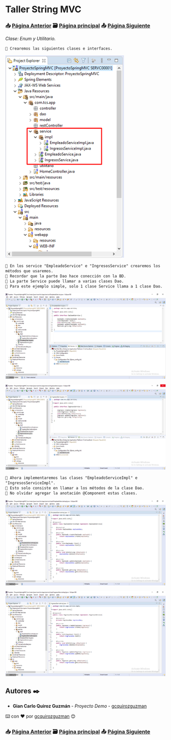 # Taller String MVC                                                                       
### 📥 [Página Anterior](https://github.com/gcquirozguzman/java-spring-mvc-tcs-202004/tree/INSTC00001)          🗃️ [Página principal](https://github.com/gcquirozguzman/java-spring-mvc-tcs-202004)          📤 [Página Siguiente](https://github.com/gcquirozguzman/java-spring-mvc-tcs-202004/tree/XXXXX00001)

_Clase: Enum y Utilitario._

```
📢 Crearemos las siguientes clases e interfaces.
```

![Error: imagen no ha sido cargada](https://github.com/gcquirozguzman/java-spring-mvc-tcs-202004/blob/master/imagenes/SERVC00001_1.png)

```
📢 En los service "EmpleadoService" e "IngresosService" crearemos los métodos que usaremos.
📢 Recordar que la parte Dao hace conección con la BD.
📢 La parte Service puede llamar a varias clases Dao.
📢 Para este ejemplo simple, solo 1 clase Service llama a 1 clase Dao.
```

![Error: imagen no ha sido cargada](https://github.com/gcquirozguzman/java-spring-mvc-tcs-202004/blob/master/imagenes/SERVC00001_2.png)

![Error: imagen no ha sido cargada](https://github.com/gcquirozguzman/java-spring-mvc-tcs-202004/blob/master/imagenes/SERVC00001_3.png)

```
📢 Ahora implementaremos las clases "EmpleadoServiceImpl" e "IngresosServiceImpl".
📢 Esto solo consiste en llamar a los métodos de la clase Dao.
📢 No olvidar agregar la anotación @Component estas clases. 
```

![Error: imagen no ha sido cargada](https://github.com/gcquirozguzman/java-spring-mvc-tcs-202004/blob/master/imagenes/SERVC00001_4.png)

![Error: imagen no ha sido cargada](https://github.com/gcquirozguzman/java-spring-mvc-tcs-202004/blob/master/imagenes/SERVC00001_5.png)

## Autores ✒️

* **Gian Carlo Quiroz Guzmán** - *Proyecto Demo* - [gcquirozguzman](https://github.com/gcquirozguzman)

⌨️ con ❤️ por [gcquirozguzman](https://github.com/gcquirozguzman) 😊

### 📥 [Página Anterior](https://github.com/gcquirozguzman/java-spring-mvc-tcs-202004/tree/INSTC00001)          🗃️ [Página principal](https://github.com/gcquirozguzman/java-spring-mvc-tcs-202004)          📤 [Página Siguiente](https://github.com/gcquirozguzman/java-spring-mvc-tcs-202004/tree/XXXXX00001)
